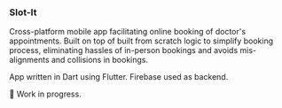 ### Slot-It

Cross-platform mobile app facilitating online booking of doctor's appointments.
Built on top of built from scratch logic to simplify booking process, eliminating hassles of in-person bookings and avoids mis-alignments and collisions in bookings.

App written in Dart using Flutter. Firebase used as backend.

🚧 Work in progress. 
